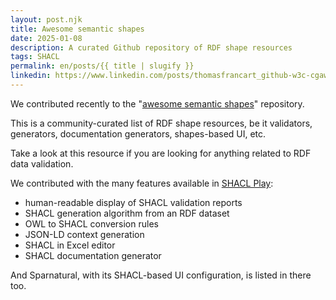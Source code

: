```yaml
---
layout: post.njk
title: Awesome semantic shapes
date: 2025-01-08
description: A curated Github repository of RDF shape resources
tags: SHACL
permalink: en/posts/{{ title | slugify }}
linkedin: https://www.linkedin.com/posts/thomasfrancart_github-w3c-cgawesome-semantic-shapes-activity-7282682509249638400-F-6f?utm_source=share&utm_medium=member_desktop
---
```


<p class="lead">We contributed recently to the "<a href="https://github.com/w3c-cg/awesome-semantic-shapes">awesome semantic shapes</a>" repository.</p>

This is a community-curated list of RDF shape resources, be it validators, generators, documentation generators, shapes-based UI, etc.

Take a look at this resource if you are looking for anything related to RDF data validation.

We contributed with the many features available in [SHACL Play](https://shacl-play.sparna.fr):
 - human-readable display of SHACL validation reports
 - SHACL generation algorithm from an RDF dataset
 - OWL to SHACL conversion rules
 - JSON-LD context generation
 - SHACL in Excel editor
 - SHACL documentation generator

And Sparnatural, with its SHACL-based UI configuration, is listed in there too.